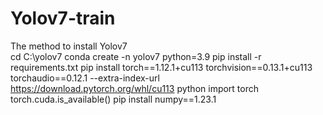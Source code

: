 # Yolov7-train
The method to install Yolov7  
cd C:\yolov7
conda create -n yolov7 python=3.9
pip install -r requirements.txt
pip install torch==1.12.1+cu113 torchvision==0.13.1+cu113 torchaudio==0.12.1 --extra-index-url https://download.pytorch.org/whl/cu113
python
import torch
torch.cuda.is_available()
pip install numpy==1.23.1
